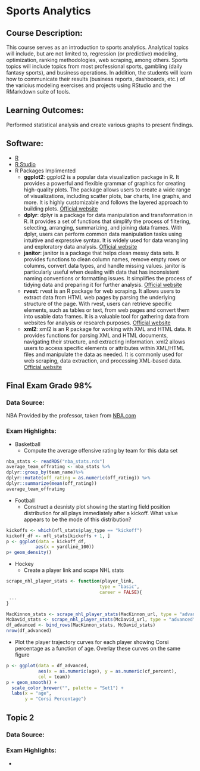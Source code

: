 # Sports Analytics

## Course Description:
This course serves as an introduction to sports analytics. Analytical topics will include, but are not limited to, regression (or
predictive) modeling, optimization, ranking methodologies, web scraping, among others. Sports topics will include topics from
most professional sports, gambling (daily fantasy sports), and business operations. In addition, the students will learn how to
communicate their results (business reports, dashboards, etc.) of the varioius modeling exercises and projects using RStudio
and the RMarkdown suite of tools.

## Learning Outcomes:
Performed statistical analysis and create various graphs to present findings.

## Software:
- [R](https://www.r-project.org/about.html)
- [R Studio](https://posit.co/products/open-source/rstudio/)
- R Packages Implimented 
  - **ggplot2**: ggplot2 is a popular data visualization package in R. It provides a powerful and flexible grammar of graphics for creating high-quality plots. The package allows users to create a wide range of visualizations, including scatter plots, bar charts, line graphs, and more. It is highly customizable and follows the layered approach to building plots. [Official website](https://ggplot2.tidyverse.org/)
  - **dplyr**: dplyr is a package for data manipulation and transformation in R. It provides a set of functions that simplify the process of filtering, selecting, arranging, summarizing, and joining data frames. With dplyr, users can perform common data manipulation tasks using intuitive and expressive syntax. It is widely used for data wrangling and exploratory data analysis. [Official website](https://dplyr.tidyverse.org/)
  - **janitor**: janitor is a package that helps clean messy data sets. It provides functions to clean column names, remove empty rows or columns, convert data types, and handle missing values. janitor is particularly useful when dealing with data that has inconsistent naming conventions or formatting issues. It simplifies the process of tidying data and preparing it for further analysis. [Official website](https://sfirke.github.io/janitor/)
  - **rvest**: rvest is an R package for web scraping. It allows users to extract data from HTML web pages by parsing the underlying structure of the page. With rvest, users can retrieve specific elements, such as tables or text, from web pages and convert them into usable data frames. It is a valuable tool for gathering data from websites for analysis or research purposes. [Official website](https://rvest.tidyverse.org/)
  - **xml2**: xml2 is an R package for working with XML and HTML data. It provides functions for parsing XML and HTML documents, navigating their structure, and extracting information. xml2 allows users to access specific elements or attributes within XML/HTML files and manipulate the data as needed. It is commonly used for web scraping, data extraction, and processing XML-based data. [Official website](https://xml2.r-lib.org/)


## Final Exam Grade 98%


### Data Source:
NBA Provided by the professor, taken from [NBA.com](NBA.com/stats)

### Exam Highlights:

- Basketball
  - Compute the average offensive rating by team for this data set
```r
nba_stats <- readRDS("nba_stats.rds")
average_team_offrating <- nba_stats %>%
dplyr::group_by(team_name)%>%
dplyr::mutate(off_rating = as.numeric(off_rating)) %>%
dplyr::summarize(mean(off_rating))
average_team_offrating
```
- Football
  - Construct a desnisty plot showing the starting field position distribution for all plays immediately after a kickoff. What value appears to be the mode of this distribution?
 ``` r
kickoffs <- which(nfl_stats$play_type == "kickoff")
kickoff_df <- nfl_stats[kickoffs + 1, ]
p <- ggplot(data = kickoff_df,
            aes(x = yardline_100))
p+ geom_density()
```
- Hockey
  - Create a player link and scape NHL stats
 ```r
 scrape_nhl_player_stats <- function(player_link, 
                                    type = "basic", 
                                    career = FALSE){
  ...
}

MacKinnon_stats <- scrape_nhl_player_stats(MacKinnon_url, type = "advanced", career = FALSE)
McDavid_stats <- scrape_nhl_player_stats(McDavid_url, type = "advanced", career = FALSE)
df_advanced <- bind_rows(MacKinnon_stats, McDavid_stats)
nrow(df_advanced)
```
  - Plot the player trajectory curves for each player showing Corsi percentage as a function of age. Overlay these curves on the same figure
```r
p <- ggplot(data = df_advanced,
            aes(x = as.numeric(age), y = as.numeric(cf_percent),
            col = team))
p + geom_smooth() +
  scale_color_brewer("", palette = "Set1") +
  labs(x = "age",
       y = "Corsi Percentage")
```
## Topic 2

### Data Source:

### Exam Highlights: 
-
